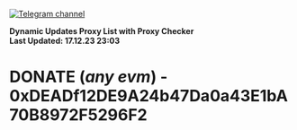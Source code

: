 [![Telegram channel](https://img.shields.io/endpoint?url=https://runkit.io/damiankrawczyk/telegram-badge/branches/master?url=https://t.me/n4z4v0d)](https://t.me/n4z4v0d) 

**Dynamic Updates Proxy List with Proxy Checker**  
**Last Updated: 17.12.23 23:03**

# DONATE (_any evm_) - 0xDEADf12DE9A24b47Da0a43E1bA70B8972F5296F2
